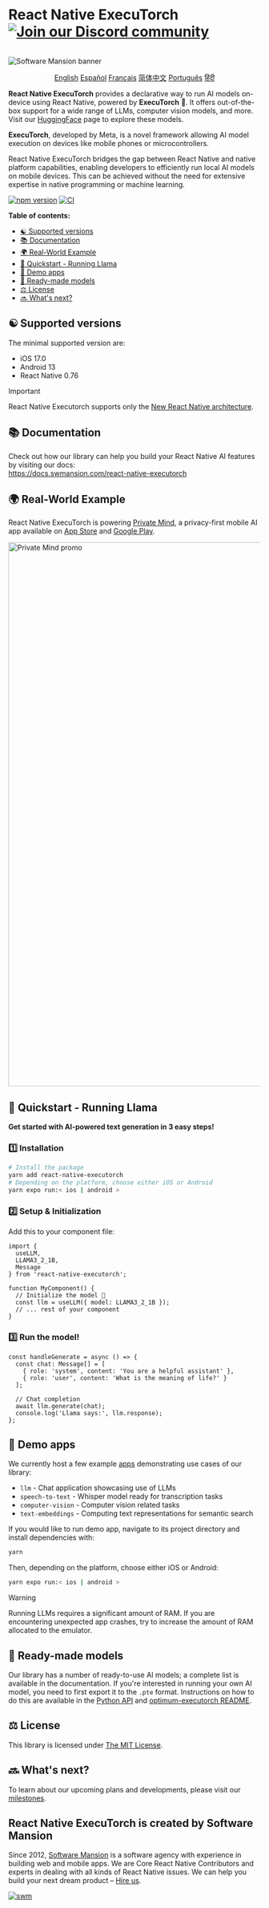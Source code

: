 <div align="right">
  <h1 align="left" style="display:inline-block">React Native ExecuTorch 
    <!-- Discord Badge -->
    <a href="https://discord.gg/ZGqqY55qkP">
      <img src="https://img.shields.io/badge/Discord-Join%20Us-00008B?logo=discord&logoColor=white&style=for-the-badge" alt="Join our Discord community">
    </a>
  </h1>
</div>

![Software Mansion banner](https://github.com/user-attachments/assets/fa2c4735-e75c-4cc1-970d-88905d95e3a4)

<p align="center">
  <a href="https://github.com/software-mansion/react-native-executorch/blob/main/README.md">English</a>
  <a href="https://github.com/software-mansion/react-native-executorch/blob/main/readmes/README_es.md">Español</a>
  <a href="https://github.com/software-mansion/react-native-executorch/blob/main/readmes/README_fr.md">Français</a>
  <a href="https://github.com/software-mansion/react-native-executorch/blob/main/readmes/README_cn.md">简体中文</a>
  <a href="https://github.com/software-mansion/react-native-executorch/blob/main/readmes/README_pt.md">Português</a>
  <a href="https://github.com/software-mansion/react-native-executorch/blob/main/readmes/README_in.md">हिंदी</a>
</p>

**React Native ExecuTorch** provides a declarative way to run AI models on-device using React Native, powered by **ExecuTorch** :rocket:. It offers out-of-the-box support for a wide range of LLMs, computer vision models, and more. Visit our [HuggingFace](https://huggingface.co/software-mansion) page to explore these models.

**ExecuTorch**, developed by Meta, is a novel framework allowing AI model execution on devices like mobile phones or microcontrollers.

React Native ExecuTorch bridges the gap between React Native and native platform capabilities, enabling developers to efficiently run local AI models on mobile devices. This can be achieved without the need for extensive expertise in native programming or machine learning.

[![npm version](https://img.shields.io/npm/v/react-native-executorch?color=00008B)](https://www.npmjs.com/package/react-native-executorch)
[![CI](https://github.com/software-mansion/react-native-executorch/actions/workflows/ci.yml/badge.svg)](https://github.com/software-mansion/react-native-executorch/actions/workflows/ci.yml)

**Table of contents:**

- [:yin_yang: Supported versions](#yin_yang-supported-versions)
- [:books: Documentation](#books-documentation)
- [:earth_africa: Real-World Example](#earth_africa-real-world-example)
- [:llama: Quickstart - Running Llama](#llama-quickstart---running-llama)
- [:calling: Demo apps](#calling-demo-apps)
- [:robot: Ready-made models](#robot-ready-made-models)
- [:balance_scale: License](#balance_scale-license)
- [:soon: What's next?](#soon-whats-next)

## :yin_yang: Supported versions

The minimal supported version are: 
* iOS 17.0
* Android 13
* React Native 0.76

> [!IMPORTANT]  
> React Native Executorch supports only the [New React Native architecture](https://reactnative.dev/architecture/landing-page).

## :books: Documentation

Check out how our library can help you build your React Native AI features by visiting our docs:  
https://docs.swmansion.com/react-native-executorch

## :earth_africa: Real-World Example

React Native ExecuTorch is powering [Private Mind](https://github.com/software-mansion-labs/private-mind), a privacy-first mobile AI app available on [App Store](https://apps.apple.com/gb/app/private-mind/id6746713439) and [Google Play](https://play.google.com/store/apps/details?id=com.swmansion.privatemind).

<img width="2720" height="1085" alt="Private Mind promo" src="https://github.com/user-attachments/assets/b12296fe-19ac-48fc-9726-da9242700346" />

## :llama: **Quickstart - Running Llama**

**Get started with AI-powered text generation in 3 easy steps!**

### :one: **Installation**

```bash
# Install the package
yarn add react-native-executorch
# Depending on the platform, choose either iOS or Android
yarn expo run:< ios | android >
```

### :two: **Setup & Initialization**

Add this to your component file:

```tsx
import {
  useLLM,
  LLAMA3_2_1B,
  Message
} from 'react-native-executorch';

function MyComponent() {
  // Initialize the model 🚀
  const llm = useLLM({ model: LLAMA3_2_1B });
  // ... rest of your component
}
```

### :three: **Run the model!**

```tsx
const handleGenerate = async () => {
  const chat: Message[] = [
    { role: 'system', content: 'You are a helpful assistant' },
    { role: 'user', content: 'What is the meaning of life?' }
  ];

  // Chat completion
  await llm.generate(chat);
  console.log('Llama says:', llm.response);
};
```

## :calling: Demo apps

We currently host a few example [apps](https://github.com/software-mansion/react-native-executorch/tree/main/apps) demonstrating use cases of our library:

- `llm` - Chat application showcasing use of LLMs
- `speech-to-text` - Whisper model ready for transcription tasks
- `computer-vision` - Computer vision related tasks
- `text-embeddings` - Computing text representations for semantic search

If you would like to run demo app, navigate to its project directory and install dependencies with:

```bash
yarn
```

Then, depending on the platform, choose either iOS or Android:

```bash
yarn expo run:< ios | android >
```

> [!WARNING]  
> Running LLMs requires a significant amount of RAM. If you are encountering unexpected app crashes, try to increase the amount of RAM allocated to the emulator.

## :robot: Ready-made models

Our library has a number of ready-to-use AI models; a complete list is available in the documentation. If you're interested in running your own AI model, you need to first export it to the `.pte` format. Instructions on how to do this are available in the [Python API](https://docs.pytorch.org/executorch/stable/using-executorch-export.html) and [optimum-executorch README](https://github.com/huggingface/optimum-executorch?tab=readme-ov-file#option-2-export-and-load-separately).

## :balance_scale: License

This library is licensed under [The MIT License](./LICENSE).

## :soon: What's next?

To learn about our upcoming plans and developments, please visit our [milestones](https://github.com/software-mansion/react-native-executorch/milestones).

## React Native ExecuTorch is created by Software Mansion

Since 2012, [Software Mansion](https://swmansion.com) is a software agency with experience in building web and mobile apps. We are Core React Native Contributors and experts in dealing with all kinds of React Native issues. We can help you build your next dream product – [Hire us](https://swmansion.com/contact/projects?utm_source=react-native-executorch&utm_medium=readme).

[![swm](https://logo.swmansion.com/logo?color=white&variant=desktop&width=150&tag=react-native-executorch-github 'Software Mansion')](https://swmansion.com)
